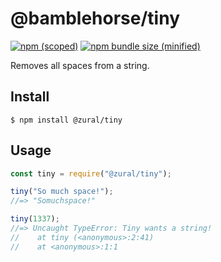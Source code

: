 # @bamblehorse/tiny

[![npm (scoped)](https://img.shields.io/npm/v/@bamblehorse/tiny.svg)](https://www.npmjs.com/package/@zural/tiny)
[![npm bundle size (minified)](https://img.shields.io/bundlephobia/min/@bamblehorse/tiny.svg)](https://www.npmjs.com/package/@bamblehorse/tiny)

Removes all spaces from a string.

## Install

```
$ npm install @zural/tiny
```

## Usage

```js
const tiny = require("@zural/tiny");

tiny("So much space!");
//=> "Somuchspace!"

tiny(1337);
//=> Uncaught TypeError: Tiny wants a string!
//    at tiny (<anonymous>:2:41)
//    at <anonymous>:1:1
```
